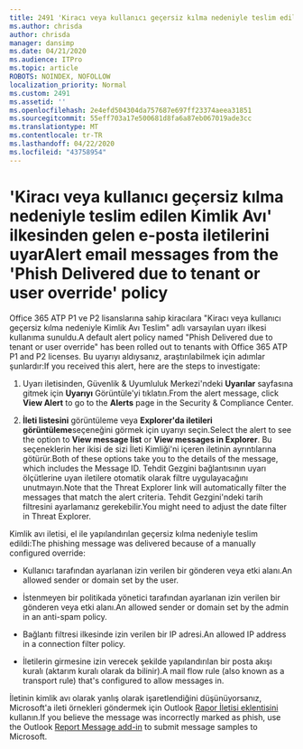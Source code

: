```yaml
---
title: 2491 'Kiracı veya kullanıcı geçersiz kılma nedeniyle teslim edilen Kimlik Avı' ilkesinden uyarı e-posta iletileri
ms.author: chrisda
author: chrisda
manager: dansimp
ms.date: 04/21/2020
ms.audience: ITPro
ms.topic: article
ROBOTS: NOINDEX, NOFOLLOW
localization_priority: Normal
ms.custom: 2491
ms.assetid: ''
ms.openlocfilehash: 2e4efd504304da757687e697ff23374aeea31851
ms.sourcegitcommit: 55eff703a17e500681d8fa6a87eb067019ade3cc
ms.translationtype: MT
ms.contentlocale: tr-TR
ms.lasthandoff: 04/22/2020
ms.locfileid: "43758954"
---
```

# <a name="alert-email-messages-from-the-phish-delivered-due-to-tenant-or-user-override-policy"></a><span data-ttu-id="5a18b-102">'Kiracı veya kullanıcı geçersiz kılma nedeniyle teslim edilen Kimlik Avı' ilkesinden gelen e-posta iletilerini uyar</span><span class="sxs-lookup"><span data-stu-id="5a18b-102">Alert email messages from the 'Phish Delivered due to tenant or user override' policy</span></span>

<span data-ttu-id="5a18b-103">Office 365 ATP P1 ve P2 lisanslarına sahip kiracılara "Kiracı veya kullanıcı geçersiz kılma nedeniyle Kimlik Avı Teslim" adlı varsayılan uyarı ilkesi kullanıma sunuldu.</span><span class="sxs-lookup"><span data-stu-id="5a18b-103">A default alert policy named "Phish Delivered due to tenant or user override" has been rolled out to tenants with Office 365 ATP P1 and P2 licenses.</span></span> <span data-ttu-id="5a18b-104">Bu uyarıyı aldıysanız, araştırılabilmek için adımlar şunlardır:</span><span class="sxs-lookup"><span data-stu-id="5a18b-104">If you received this alert, here are the steps to investigate:</span></span>

1. <span data-ttu-id="5a18b-105">Uyarı iletisinden, Güvenlik & Uyumluluk Merkezi'ndeki **Uyarılar** sayfasına gitmek için **Uyarıyı** Görüntüle'yi tıklatın.</span><span class="sxs-lookup"><span data-stu-id="5a18b-105">From the alert message, click **View Alert** to go to the **Alerts** page in the Security & Compliance Center.</span></span>

2. <span data-ttu-id="5a18b-106">**İleti listesini** görüntüleme veya **Explorer'da iletileri görüntüleme**seçeneğini görmek için uyarıyı seçin.</span><span class="sxs-lookup"><span data-stu-id="5a18b-106">Select the alert to see the option to **View message list** or **View messages in Explorer**.</span></span> <span data-ttu-id="5a18b-107">Bu seçeneklerin her ikisi de sizi İleti Kimliği'ni içeren iletinin ayrıntılarına götürür.</span><span class="sxs-lookup"><span data-stu-id="5a18b-107">Both of these options take you to the details of the message, which includes the Message ID.</span></span> <span data-ttu-id="5a18b-108">Tehdit Gezgini bağlantısının uyarı ölçütlerine uyan iletilere otomatik olarak filtre uygulayacağını unutmayın.</span><span class="sxs-lookup"><span data-stu-id="5a18b-108">Note that the Threat Explorer link will automatically filter the messages that match the alert criteria.</span></span> <span data-ttu-id="5a18b-109">Tehdit Gezgini'ndeki tarih filtresini ayarlamanız gerekebilir.</span><span class="sxs-lookup"><span data-stu-id="5a18b-109">You might need to adjust the date filter in Threat Explorer.</span></span>

<span data-ttu-id="5a18b-110">Kimlik avı iletisi, el ile yapılandırılan geçersiz kılma nedeniyle teslim edildi:</span><span class="sxs-lookup"><span data-stu-id="5a18b-110">The phishing message was delivered because of a manually configured override:</span></span>

- <span data-ttu-id="5a18b-111">Kullanıcı tarafından ayarlanan izin verilen bir gönderen veya etki alanı.</span><span class="sxs-lookup"><span data-stu-id="5a18b-111">An allowed sender or domain set by the user.</span></span>

- <span data-ttu-id="5a18b-112">İstenmeyen bir politikada yönetici tarafından ayarlanan izin verilen bir gönderen veya etki alanı.</span><span class="sxs-lookup"><span data-stu-id="5a18b-112">An allowed sender or domain set by the admin in an anti-spam policy.</span></span>

- <span data-ttu-id="5a18b-113">Bağlantı filtresi ilkesinde izin verilen bir IP adresi.</span><span class="sxs-lookup"><span data-stu-id="5a18b-113">An allowed IP address in a connection filter policy.</span></span>

- <span data-ttu-id="5a18b-114">İletilerin girmesine izin verecek şekilde yapılandırılan bir posta akışı kuralı (aktarım kuralı olarak da bilinir).</span><span class="sxs-lookup"><span data-stu-id="5a18b-114">A mail flow rule (also known as a transport rule) that's configured to allow messages in.</span></span>

<span data-ttu-id="5a18b-115">İletinin kimlik avı olarak yanlış olarak işaretlendiğini düşünüyorsanız, Microsoft'a ileti örnekleri göndermek için Outlook [Rapor İletisi eklentisini](https://support.office.com/article/b5caa9f1-cdf3-4443-af8c-ff724ea719d2) kullanın.</span><span class="sxs-lookup"><span data-stu-id="5a18b-115">If you believe the message was incorrectly marked as phish, use the Outlook [Report Message add-in](https://support.office.com/article/b5caa9f1-cdf3-4443-af8c-ff724ea719d2) to submit message samples to Microsoft.</span></span>
